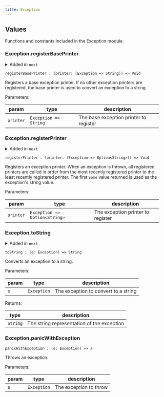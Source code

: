```yaml
---
title: Exception
---
```


## Values

Functions and constants included in the Exception module.

### Exception.**registerBasePrinter**

<details disabled>
<summary tabindex="-1">Added in <code>next</code></summary>
No other changes yet.
</details>

```grain
registerBasePrinter : (printer: (Exception => String)) => Void
```

Registers a base exception printer. If no other exception printers are
registered, the base printer is used to convert an exception to a string.

Parameters:

|param|type|description|
|-----|----|-----------|
|`printer`|`Exception => String`|The base exception printer to register|

### Exception.**registerPrinter**

<details disabled>
<summary tabindex="-1">Added in <code>next</code></summary>
No other changes yet.
</details>

```grain
registerPrinter : (printer: (Exception => Option<String>)) => Void
```

Registers an exception printer. When an exception is thrown, all registered
printers are called in order from the most recently registered printer to
the least recently registered printer. The first `Some` value returned is
used as the exception's string value.

Parameters:

|param|type|description|
|-----|----|-----------|
|`printer`|`Exception => Option<String>`|The exception printer to register|

### Exception.**toString**

<details disabled>
<summary tabindex="-1">Added in <code>next</code></summary>
No other changes yet.
</details>

```grain
toString : (e: Exception) => String
```

Converts an exception to a string.

Parameters:

|param|type|description|
|-----|----|-----------|
|`e`|`Exception`|The exception to convert to a string|

Returns:

|type|description|
|----|-----------|
|`String`|The string representation of the exception|

### Exception.**panicWithException**

```grain
panicWithException : (e: Exception) => a
```

Throws an exception.

Parameters:

|param|type|description|
|-----|----|-----------|
|`e`|`Exception`|The exception to throw|

